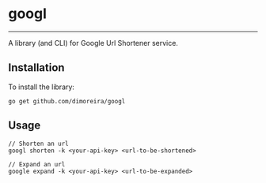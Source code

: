 # googl 
***

A library (and CLI) for Google Url Shortener service.

## Installation

To install the library:

```
go get github.com/dimoreira/googl
```

## Usage

```
// Shorten an url
googl shorten -k <your-api-key> <url-to-be-shortened>

// Expand an url
google expand -k <your-api-key> <url-to-be-expanded>
```

